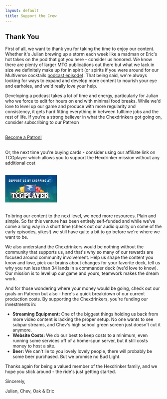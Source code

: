 ```yaml
---
layout: default
title: Support the Crew
---
```


<div class="row">
    <div class="col-md-2"></div>
    <div class="col-md-8">
        <div id="about-content">
            <h2>Thank You</h2>
            <p>First of all, we want to thank you for taking the time to enjoy our content. Whether it's Julian brewing up a storm each week like a madman or Eric's hot takes on the pod that got you here - consider us honored. We know there are plenty of larger MTG publications out there but what we lack in size we definitely make up for in spirit (or spirits if you were around for our Multiverse cocktails <a href="https://open.spotify.com/episode/7yEfyANA8YAJ8GsWVvueqU?si=08d2032a459c49b8" target="_blank">podcast episode</a>). That being said, we're always looking for ways to expand and develop more content to nourish your eye and earholes, and we'd really love your help.</p> 
            <p>Developing a podcast takes a lot of time and energy, particularly for Julian who we force to edit for hours on end with minimal food breaks. While we'd love to level up our game and produce with more regularity and consistency, it gets hard fitting everything in between fulltime jobs and the rest of life. If you're a strong believer in what the Chexdrinkers got going on, consider subscribing to our Patreon</p> 
            <br />
            <div class="text-center">
                <a href="https://www.patreon.com/bePatron?u=54681436" data-patreon-widget-type="become-patron-button">Become a Patron!</a><script async src="https://c6.patreon.com/becomePatronButton.bundle.js"></script>
            </div>
            <br />
            <p>Or, the next time you're buying cards - consider using our affiliate link on TCGplayer which allows you to support the Hexdrinker mission without any additional cost</p>
            <br />
            <div class="text-center">
                <a href="{{site.data.affiliates[0].link}}" target="_blank"><img class="img-fluid" src="/assets/images/Support-Ust_TCGplayer.jpg" width="33%" alt="Support us on TCGplayer" /></a>
            </div>
            <br />
            <p>To bring our content to the next level, we need more resources. Plain and simple. So far this venture has been entirely self-funded and while we've come a long way in a short time (check out our audio quality on some of the early episodes, yikes!) we still have quite a bit to go before we're where we want to be.</p>
            <p>We also understand the Chexdrinkers would be nothing without the community that supports us, and that's why so many of our rewards are focused around community involvement. Help us shape the content you know and love, pick our brains about changes for your favorite deck, tell us why you run less than 34 lands in a commander deck (we'd love to know). Our mission is to level up our game and yours, teamwork makes the dream work.</p>
            <p>And for those wondering where your money would be going, check out our goals on Patreon but also - here's a quick breakdown of our current production costs. By supporting the Chexdrinkers, you're funding our investments in:</p> 
            <ul>
                <li><b>Streaming Equipment:</b> One of the biggest things holding us back from more video content is lacking the proper setup. No one wants to see subpar streams, and Chev's high school green screen just doesn't cut it anymore.</li>
                <li><b>Website Costs:</b> We do our best to keep costs to a minimum, even running some services off of a home-spun server, but it still costs money to host a site.</li>
                <li><b>Beer:</b> We can't lie to you lovely lovely people, there will probably be some beer purchased. But we promise no Bud Light.</li>
            </ul>
            <p>Thanks again for being a valued member of the Hexdrinker family, and we hope you stick around - the ride's just getting started.</p>
            <p>Sincerely,</p>
            <p>Julian, Chev, Oak & Eric</p>
        </div>
    </div>
</div>
